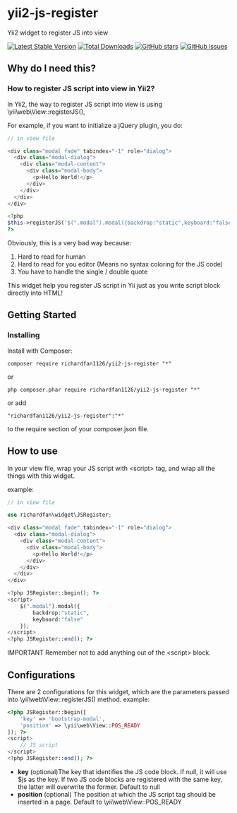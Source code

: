 # yii2-js-register
Yii2 widget to register JS into view

[![Latest Stable Version](https://poser.pugx.org/richardfan1126/yii2-js-register/v/stable)](https://packagist.org/packages/richardfan1126/yii2-js-register)
[![Total Downloads](https://poser.pugx.org/richardfan1126/yii2-js-register/downloads)](https://packagist.org/packages/richardfan1126/yii2-js-register)
[![GitHub stars](https://img.shields.io/github/stars/richardfan1126/yii2-js-register.svg)](https://github.com/richardfan1126/yii2-js-register/stargazers)
[![GitHub issues](https://img.shields.io/github/issues/richardfan1126/yii2-js-register.svg)](https://github.com/richardfan1126/yii2-js-register/issues)

## Why do I need this?
### How to register JS script into view in Yii2?

In Yii2, the way to register JS script into view is using \yii\web\View::registerJS(), 

For example, if you want to initialize a jQuery plugin, you do:

```php
// in view file

<div class="modal fade" tabindex="-1" role="dialog">
  <div class="modal-dialog">
    <div class="modal-content">
      <div class="modal-body">
        <p>Hello World!</p>
      </div>
    </div>
  </div>
</div>

<?php
$this->registerJS('$(".modal").modal({backdrop:"static",keyboard:"false"})');
?>
```

Obviously, this is a very bad way because:

1. Hard to read for human
2. Hard to read for you editor (Means no syntax coloring for the JS code)
3. You have to handle the single / double quote

This widget help you register JS script in Yii just as you write script block directly into HTML!

## Getting Started
### Installing
Install with Composer:

    composer require richardfan1126/yii2-js-register "*"

or

    php composer.phar require richardfan1126/yii2-js-register "*"

or add

    "richardfan1126/yii2-js-register":"*"
to the require section of your composer.json file.

## How to use

In your view file, wrap your JS script with &lt;script&gt; tag, and wrap all the things with this widget.

example:

```php
// in view file

use richardfan\widget\JSRegister;

<div class="modal fade" tabindex="-1" role="dialog">
  <div class="modal-dialog">
    <div class="modal-content">
      <div class="modal-body">
        <p>Hello World!</p>
      </div>
    </div>
  </div>
</div>

<?php JSRegister::begin(); ?>
<script>
    $(".modal").modal({
        backdrop:"static",
        keyboard:"false"
    });
</script>
<?php JSRegister::end(); ?>
```

IMPORTANT Remember not to add anything out of the &lt;script&gt; block.

## Configurations
There are 2 configurations for this widget, which are the parameters passed into \yii\web\View::registerJS() method.
example:

```php
<?php JSRegister::begin([
    'key' => 'bootstrap-modal',
    'position' => \yii\web\View::POS_READY
]); ?>
<script>
    // JS script
</script>
<?php JSRegister::end(); ?>
```

* **key**  (optional)The key that identifies the JS code block. If null, it will use $js as the key. If two JS code blocks are registered with the same key, the latter will overwrite the former. Default to null
* **position**  (optional) The position at which the JS script tag should be inserted in a page. Default to \yii\web\View::POS_READY
